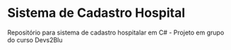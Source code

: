 # Sistema de Cadastro Hospital
Repositório para sistema de cadastro hospitalar em C# - Projeto em grupo do curso Devs2Blu
